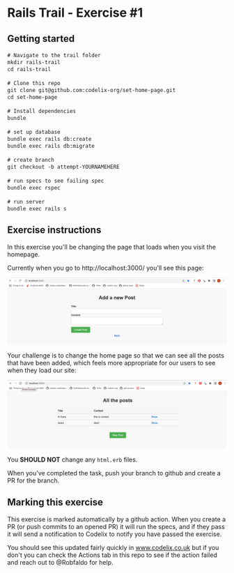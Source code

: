 # Rails Trail - Exercise #1

## Getting started

```
# Navigate to the trail folder
mkdir rails-trail
cd rails-trail

# Clone this repo
git clone git@github.com:codelix-org/set-home-page.git
cd set-home-page

# Install dependencies
bundle 

# set up database
bundle exec rails db:create
bundle exec rails db:migrate

# create branch
git checkout -b attempt-YOURNAMEHERE

# run specs to see failing spec
bundle exec rspec

# run server 
bundle exec rails s
```

## Exercise instructions

In this exercise you'll be changing the page that loads when you visit the homepage. 

Currently when you go to http://localhost:3000/ you'll see this page:

![img.png](current_homepage.png)

Your challenge is to change the home page so that we can see all the posts that have been added, which 
feels more appropriate for our users to see when they load our site: 

![img.png](expected_homepage.png)

You **SHOULD NOT** change any `html.erb` files. 

When you've completed the task, push your branch to github and create a PR for the branch.

## Marking this exercise

This exercise is marked automatically by a github action. When you create a PR (or push commits to an opened PR) it will run the specs, and if they pass it will send a notification to Codelix to notify you have passed the exercise.

You should see this updated fairly quickly in www.codelix.co.uk but if you don't you can check the Actions tab in this repo to see if the action failed and reach out to @Robfaldo for help.
